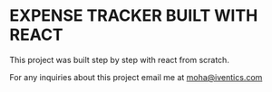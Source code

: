 # EXPENSE TRACKER BUILT WITH REACT
This project was built step by step with react from scratch.

For any inquiries about this project email me at moha@iventics.com

